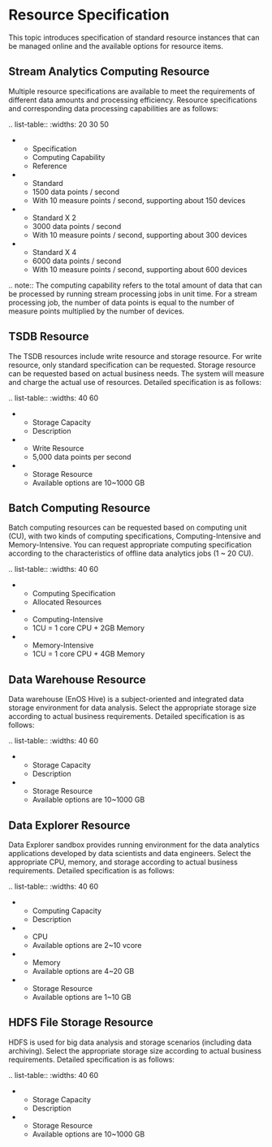 # Resource Specification

This topic introduces specification of standard resource instances that can be managed online and the available options for resource items.  

## Stream Analytics Computing Resource

Multiple resource specifications are available to meet the requirements of different data amounts and processing efficiency. Resource specifications and corresponding data processing capabilities are as follows:

.. list-table::
   :widths: 20 30 50

   * - Specification
     - Computing Capability
     - Reference
   * - Standard
     - 1500 data points / second
     - With 10 measure points / second, supporting about 150 devices
   * - Standard X 2
     - 3000 data points / second
     - With 10 measure points / second, supporting about 300 devices
   * - Standard X 4
     - 6000 data points / second
     - With 10 measure points / second, supporting about 600 devices

.. note:: The computing capability refers to the total amount of data that can be processed by running stream processing jobs in unit time. For a stream processing job, the number of data points is equal to the number of measure points multiplied by the number of devices.

## TSDB Resource

The TSDB resources include write resource and storage resource. For write resource, only standard specification can be requested. Storage resource can be requested based on actual business needs. The system will measure and charge the actual use of resources. Detailed specification is as follows:

.. list-table::
   :widths: 40 60

   * - Storage Capacity
     - Description
   * - Write Resource
     - 5,000 data points per second
   * - Storage Resource
     - Available options are 10~1000 GB

## Batch Computing Resource

Batch computing resources can be requested based on computing unit (CU), with two kinds of computing specifications, Computing-Intensive and Memory-Intensive. You can request appropriate computing specification according to the characteristics of offline data analytics jobs (1 ~ 20 CU).

.. list-table::
   :widths: 40 60

   * - Computing Specification
     - Allocated Resources
   * - Computing-Intensive
     - 1CU = 1 core CPU + 2GB Memory
   * - Memory-Intensive
     - 1CU = 1 core CPU + 4GB Memory

## Data Warehouse Resource

Data warehouse (EnOS Hive) is a subject-oriented and integrated data storage environment for data analysis. Select the appropriate storage size according to actual business requirements. Detailed specification is as follows:

.. list-table::
   :widths: 40 60

   * - Storage Capacity
     - Description
   * - Storage Resource
     - Available options are 10~1000 GB

## Data Explorer Resource

Data Explorer sandbox provides running environment for the data analytics applications developed by data scientists and data engineers. Select the appropriate CPU, memory, and storage according to actual business requirements. Detailed specification is as follows:

.. list-table::
   :widths: 40 60

   * - Computing Capacity
     - Description
   * - CPU
     - Available options are 2~10 vcore
   * - Memory
     - Available options are 4~20 GB
   * - Storage Resource
     - Available options are 1~10 GB

## HDFS File Storage Resource

HDFS is used for big data analysis and storage scenarios (including data archiving). Select the appropriate storage size according to actual business requirements. Detailed specification is as follows:

.. list-table::
   :widths: 40 60

   * - Storage Capacity
     - Description
   * - Storage Resource
     - Available options are 10~1000 GB

<!-- end -->
